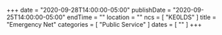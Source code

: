 +++
date = "2020-09-28T14:00:00-05:00"
publishDate = "2020-09-25T14:00:00-05:00"
endTime = ""
location = ""
ncs = [ "KE0LDS" ]
title = "Emergency Net"
categories = [ "Public Service" ]
dates = [ "" ]
+++
